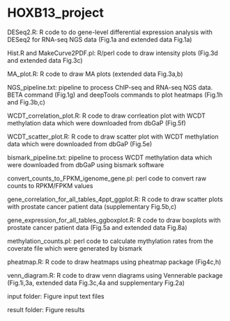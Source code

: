 # HOXB13_project
DESeq2.R:   R code to do gene-level differential expression analysis with DESeq2 for RNA-seq NGS data (Fig.1a and extended data Fig.1a)

Hist.R and MakeCurve2PDF.pl:  R/perl code to draw intensity plots (Fig.3d and extended data Fig.3c)

MA_plot.R:  R code to draw MA plots (extended data Fig.3a,b)

NGS_pipeline.txt:   pipeline to process ChIP-seq and RNA-seq NGS data. BETA command (Fig.1g) and deepTools commands to plot heatmaps (Fig.1h and Fig.3b,c)

WCDT_correlation_plot.R:  R code to draw corrleation plot with WCDT methylation data which were downloaded from dbGaP (Fig.5f)

WCDT_scatter_plot.R:  R code to draw scatter plot with WCDT methylation data which were downloaded from dbGaP (Fig.5e)

bismark_pipeline.txt:   pipeline to process WCDT methylation data which were downloaded from dbGaP using bismark software

convert_counts_to_FPKM_igenome_gene.pl: perl code to convert raw counts to RPKM/FPKM values

gene_correlation_for_all_tables_4ppt_ggplot.R:  R code to draw scatter plots with prostate cancer patient data (supplementary Fig.5b,c)

gene_expression_for_all_tables_ggboxplot.R:   R code to draw boxplots with prostate cancer patient data (Fig.5a and extended data Fig.8a)

methylation_counts.pl:  perl code to calculate mythylation rates from the coverate file which were generated by bismark

pheatmap.R:   R code to draw heatmaps using pheatmap package (Fig4c,h)

venn_diagram.R:   R code to draw venn diagrams using Vennerable package (Fig.1i,3a, extended data Fig.3c,4a and supplementary Fig.2a)

input folder:   Figure input text files

result folder:   Figure results
